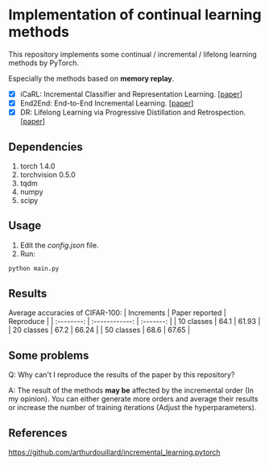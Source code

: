 # Implementation of continual learning methods
This repository implements some continual / incremental / lifelong learning methods by PyTorch.

Especially the methods based on **memory replay**.

- [x] iCaRL: Incremental Classifier and Representation Learning. [[paper](https://arxiv.org/abs/1611.07725)]
- [x] End2End: End-to-End Incremental Learning. [[paper](https://arxiv.org/abs/1807.09536)]
- [x] DR: Lifelong Learning via Progressive Distillation and Retrospection. [[paper](http://openaccess.thecvf.com/content_ECCV_2018/html/Saihui_Hou_Progressive_Lifelong_Learning_ECCV_2018_paper.html)]

## Dependencies
1. torch 1.4.0
2. torchvision 0.5.0
3. tqdm
4. numpy
5. scipy

## Usage
1. Edit the *config.json* file.
2. Run:
```bash
python main.py
```

## Results
Average accuracies of CIFAR-100:
| Increments | Paper reported | Reproduce |
| :--------: | :------------: | :-------: |
| 10 classes | 64.1           | 61.93     |
| 20 classes | 67.2           | 66.24     |
| 50 classes | 68.6           | 67.65     |

## Some problems
Q: Why can't I reproduce the results of the paper by this repository?

A: The result of the methods **may be** affected by the incremental order (In my opinion). You can either generate more orders and average their results or increase the number of training iterations (Adjust the hyperparameters).

## References
https://github.com/arthurdouillard/incremental_learning.pytorch
